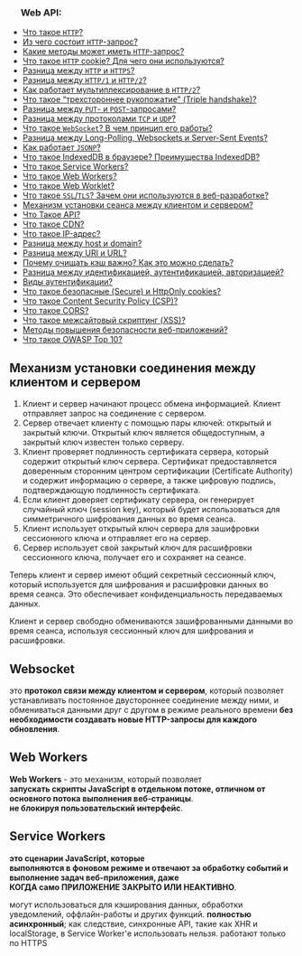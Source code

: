 <h3>
  <img src="../assets/WWW.png" width="16" height="16" />
  <span>Web API:</span>
</h3>

- [Что такое `HTTP`?](1.md)
- [Из чего состоит `HTTP`-запрос?](1.md)
- [Какие методы может иметь `HTTP`-запрос?](1.md)
- [Что такое `HTTP` cookie? Для чего они используются?](2.md)
- [Разница между `HTTP` и `HTTPS`?](3.md)
- [Разница между `HTTP/1`  и `HTTP/2`?](3.md)
- [Как работает мультиплексирование в `HTTP/2`?](3.md)
- [Что такое “трехстороннее рукопожатие” (Triple handshake)?](4.md)
- [Разница между `PUT`- и `POST`-запросами?](5.md)
- [Разница между протоколами `TCP` и `UDP`?](5.md)
- [Что такое `WebSocket`? В чем принцип его работы?](6.md)
- [Разница между Long-Polling, Websockets и Server-Sent Events?](7.md)
- [Как работает `JSONP`?](8.md)
- [Что такое IndexedDB в браузере? Преимущества IndexedDB?](9.md)
- [Что такое Service Workers?](10.md)
- [Что такое Web Workers?](11.md)
- [Что такое Web Worklet?](12.md)
- [Что такое `SSL`/`TLS`? Зачем они используются в веб-разработке?](121.md)
- [Механизм установки сеанса между клиентом и сервером?](14.md)
- [Что Такое API?](15.md)
- [Что такое CDN?](15.md)
- [Что такое IP-адрес?](ip.md)
- [Разница между host и domain?](15.md)
- [Разница между URI и URL?](16.md)
- [Почему очищать кэш важно? Как это можно сделать?](https://thecode.media/cache/)
- [Разница между идентификацией, аутентификацией, авторизацией?](17.md)
- [Виды аутентификации?](auth.md)
- [Что такое безопасные (Secure) и HttpOnly cookies?](18.md)
- [Что такое Content Security Policy (CSP)?](19.md)
- [Что такое CORS?](20.md)
- [Что такое межсайтовый скриптинг (XSS)?](21.md)
- [Методы повышения безопасности веб-приложений?](secur.md)
- [Что такое OWASP Top 10?](22.md)


<h2>Механизм установки соединения между клиентом и сервером</h2>  
  
1. Клиент и сервер начинают процесс обмена информацией. Клиент отправляет запрос на соединение с сервером.
2. Cервер отвечает клиенту с помощью пары ключей: открытый и закрытый ключи. Открытый ключ является общедоступным, а закрытый ключ известен только серверу.
3. Клиент проверяет подлинность сертификата сервера, который содержит открытый ключ сервера. Сертификат предоставляется доверенным сторонним центром сертификации (Certificate Authority) и содержит информацию о сервере, а также цифровую подпись, подтверждающую подлинность сертификата.
4. Если клиент доверяет сертификату сервера, он генерирует случайный ключ (session key), который будет использоваться для симметричного шифрования данных во время сеанса.
5. Клиент использует открытый ключ сервера для зашифровки сессионного ключа и отправляет его на сервер.
6. Сервер использует свой закрытый ключ для расшифровки сессионного ключа, получает его и сохраняет на сеансе.

Теперь клиент и сервер имеют общий секретный сессионный ключ, который используется для шифрования и расшифровки данных во время сеанса. Это обеспечивает конфиденциальность передаваемых данных.

Клиент и сервер свободно обмениваются зашифрованными данными во время сеанса, используя сессионный ключ для шифрования и расшифровки.

<h2>Websocket</h2>
  
это **протокол связи между клиентом и сервером**, который позволяет устанавливать постоянное двустороннее соединение между ними, и обмениваться данными друг с другом в режиме реального времени **без необходимости создавать новые HTTP-запросы для каждого обновления**.  

<h2>Web Workers</h2>  

 **Web Workers** - это механизм, который позволяет  
 **запускать скрипты JavaScript в отдельном потоке, отличном от основного потока выполнения веб-страницы**.  
 **не блокируя пользовательский интерфейс**.  

<h2>Service Workers</h2>  

**это сценарии JavaScript, которые   
выполняются в фоновом режиме и отвечают за обработку событий и выполнение задач веб-приложения, даже  
КОГДА само ПРИЛОЖЕНИЕ ЗАКРЫТО ИЛИ НЕАКТИВНО**.   
  
  могут использоваться для кэширования данных, обработки уведомлений, оффлайн-работы и других функций. 
  **полностью асинхронный**; как следствие, синхронные API, такие как XHR и localStorage, в Service Worker'е использовать нельзя.
  работают только по HTTPS
